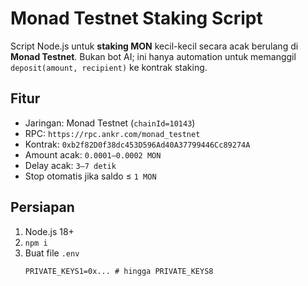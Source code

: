 # Monad Testnet Staking Script

Script Node.js untuk **staking MON** kecil-kecil secara acak berulang di **Monad Testnet**.
Bukan bot AI; ini hanya automation untuk memanggil `deposit(amount, recipient)` ke kontrak staking.

## Fitur
- Jaringan: Monad Testnet (`chainId=10143`)
- RPC: `https://rpc.ankr.com/monad_testnet`
- Kontrak: `0xb2f82D0f38dc453D596Ad40A37799446Cc89274A`
- Amount acak: `0.0001–0.0002 MON`
- Delay acak: `3–7 detik`
- Stop otomatis jika saldo ≤ `1 MON`

## Persiapan
1. Node.js 18+
2. `npm i`
3. Buat file `.env` 
   ```env
   PRIVATE_KEYS1=0x... # hingga PRIVATE_KEYS8
